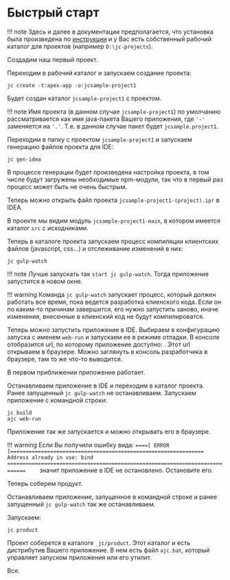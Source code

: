 
Быстрый старт
=============

!!! note 
    Здесь и далее в документации предполагается, что установка была произведена по 
    [инструкции](./install.md) и у Вас есть собственный рабочий каталог для проектов
    (например `D:\jc-projects`).
    
Создадим наш первый проект.
      
Переходим в рабочий каталог и запускаем создание проекта:

```
jc create -t:apex-app -o:jcsample-project1
```

Будет создан каталог `jcsample-project1` с проектом.

!!! note 
    Имя проекта (в данном случае `jcsample-project1`) по умолчанию
    рассматривается как имя java-пакета Вашего приложения,
    где `'-'` заменяется на `'.'`. Т.е. в данном случае
    пакет будет `jcsample.project1`.
    
Переходим в папку с проектом `jcsample-project1` и запускаем генерацию
файлов проекта для IDE:

```
jc gen-idea
```

В процессе генерации будет произведена настройка проекта, в том числе будут 
загружены необходимые npm-модули, так что в первый раз процесс
может быть не очень быстрым.

Теперь можно открыть файл проекта `jcsample-project1-(project).ipr` в IDEA.

В проекте мы видим модуль `jcsample-project1-main`, 
в котором имеется каталог `src` с исходниками.

Теперь в каталоге проекта запускаем процесс компиляции клиентских файлов (javascript, css...)
и отслеживание изменений в них:

```
jc gulp-watch
```

!!! note
    Лучше запускать так `start jc gulp-watch`. Тогда приложение запустится в новом
    окне.

!!! warning
    Команда `jc gulp-watch` запускает процесс, который должен работать все время,
    пока ведется разработка клиенского кода. Если он по каким-то причинам завершится,
    его нужно запустить заново, иначе изменения, внесенные в клиенский код
    не будут компилироватся.  

Теперь можно запустить приложение в IDE. 
Выбираем в конфигурацию запуска с именем `web-run` и запускаем ее в режиме отладки.
В консоле отобразится url, по которому приложение доступно: [](http://localhost:8080/jc).
Этот url открываем в браузере.
Можно заглянуть в консоль разработчика в браузере, там то же что-то выводится.

В первом приближении приложение работает.

Останавливаем приложение в IDE и переходим в каталог проекта.
Ранее запущенный `jc gulp-watch` не останавливаем.
Запускаем приложение с командной строки:

```     
jc build
ajc web-run
```
   
Приложение так же запускается и можно открывать его в браузере.

!!! warning
    Если Вы получили ошибку вида:
    ```
    ====[ ERROR ]===============================================================
    Address already in use: bind
    ============================================================================    
    ```
    значит приложение в IDE не остановлено. Остановите его.
    
Теперь соберем продукт. 

Останавливаем приложение, запущенное в командной строке и ранее запущенный 
`jc gulp-watch` так же останавливаем. 

Запускаем:

```
jc product
```    

Проект соберется в каталоге `_jc/product`.
Этот каталог и есть дистрибутив Вашего приложение.
В нем есть файл `ajc.bat`, который управляет запуском приложения или его утилит.

Все.
